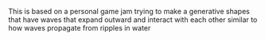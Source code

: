 This is based on a personal game jam trying to make a generative shapes that have waves that expand outward and interact with each other similar to how waves propagate from ripples in water 
